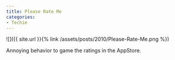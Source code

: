 ```yaml
---
title: Please Rate Me
categories:
- Techie
---
```


![]({{ site.url }}{% link /assets/posts/2010/Please-Rate-Me.png %})
  



Annoying behavior to game the ratings in the AppStore.
